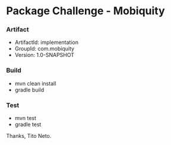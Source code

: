 # Package Challenge - Mobiquity

### Artifact 
- ArtifactId: implementation
- GroupId: com.mobiquity
- Version: 1.0-SNAPSHOT

### Build
- mvn clean install
- gradle build
 
### Test
- mvn test
- gradle test


Thanks, Tito Neto.
